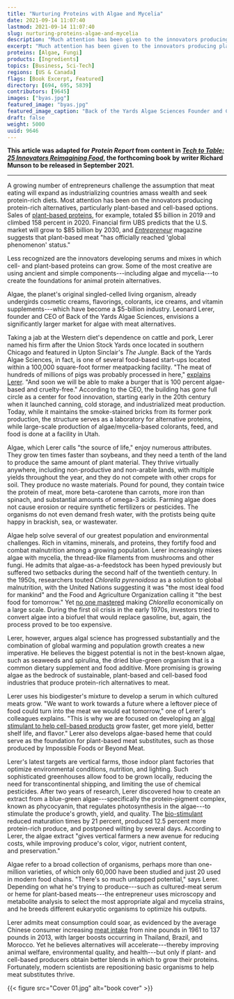 ```yaml
---
title: "Nurturing Proteins with Algae and Mycelia"
date: 2021-09-14 11:07:40
lastmod: 2021-09-14 11:07:40
slug: nurturing-proteins-algae-and-mycelia
description: "Much attention has been given to the innovators producing plant- and cell-based alternatives to traditionally animal-based foods, but less recognized are the ones developing serums and mixes in which those proteins can grow. Some of the most creative are using ancient and simple components—including algae and mycelia—to make the foundations for animal protein alternatives."
excerpt: "Much attention has been given to the innovators producing plant- and cell-based alternatives to traditionally animal-based foods, but less recognized are the ones developing serums and mixes in which those proteins can grow. Some of the most creative are using ancient and simple components—including algae and mycelia—to make the foundations for animal protein alternatives."
proteins: [Algae, Fungi]
products: [Ingredients]
topics: [Business, Sci-Tech]
regions: [US & Canada]
flags: [Book Excerpt, Featured]
directory: [694, 695, 5839]
contributors: [9645]
images: ["byas.jpg"]
featured_image: "byas.jpg"
featured_image_caption: "Back of the Yards Algae Sciences Founder and CEO Leonard Lerer. Images courtesy of Back of the Yards Algae Sciences."
draft: false
weight: 5000
uuid: 9646
---
```

**This article was adapted for *Protein Report* from content in [*Tech
to Table: 25 Innovators Reimagining
Food*](https://www.richardmunson.com/book/tech-to-table), the
forthcoming book by writer Richard Munson to be released in
September 2021.**

------------------------------------------------------------------------

A growing number of entrepreneurs challenge the assumption that meat
eating will expand as industrializing countries amass wealth and seek
protein-rich diets. Most attention has been on the innovators producing
protein-rich alternatives, particularly plant-based and cell-based
options. Sales of [plant-based
proteins](https://www.foodnavigator-usa.com/Article/2020/04/06/How-is-coronavirus-impacting-plant-based-meat-Impossible-Foods-weighs-in),
for example, totaled \$5 billion in 2019 and climbed 158 percent in
2020. Financial firm UBS predicts that the U.S. market will grow to \$85
billion by 2030, and
[*Entrepreneur*](https://www.entrepreneur.com/article/346116#:~:text=Plant-based%20Meat%20Has%20Officially%20Reached%20%27Global%20Phenomenon%27%20Status,and%20eating.%20Image%20credit%3A%20milan2099%20%7C%20Getty%20Images)
magazine suggests that plant-based meat "has officially reached 'global
phenomenon' status."

Less recognized are the innovators developing serums and mixes in which
cell- and plant-based proteins can grow. Some of the most creative are
using ancient and simple components---including algae and mycelia---to
create the foundations for animal protein alternatives.

Algae, the planet's original singled-celled living organism, already
undergirds cosmetic creams, flavorings, colorants, ice creams, and
vitamin supplements---which have become a \$5-billion industry. Leonard
Lerer, founder and CEO of Back of the Yards Algae Sciences, envisions a
significantly larger market for algae with meat alternatives.

Taking a jab at the Western diet's dependence on cattle and pork, Lerer
named his firm after the Union Stock Yards once located in southern
Chicago and featured in Upton Sinclair's *The Jungle*. Back of the Yards
Algae Sciences, in fact, is one of several food-based start-ups located
within a 100,000 square-foot former meatpacking facility. "The meat of
hundreds of millions of pigs was probably processed in here," [explains
Lerer](https://www.nytimes.com/2019/09/21/climate/circular-food-economy-sustainable.html).
"And soon we will be able to make a burger that is 100 percent
algae-based and cruelty-free." According to the CEO, the building has
gone full circle as a center for food innovation, starting early in the
20th century when it launched canning, cold storage, and industrialized
meat production. Today, while it maintains the smoke-stained bricks from
its former pork production, the structure serves as a laboratory for
alternative proteins, while large-scale production of
algae/mycelia-based colorants, feed, and food is done at a facility
in Utah.

Algae, which Lerer calls "the source of life," enjoy numerous
attributes. They grow ten times faster than soybeans, and they need a
tenth of the land to produce the same amount of plant material. They
thrive virtually anywhere, including non-productive and non-arable
lands, with multiple yields throughout the year, and they do not compete
with other crops for soil. They produce no waste materials. Pound for
pound, they contain twice the protein of meat, more beta-carotene than
carrots, more iron than spinach, and substantial amounts of omega-3
acids. Farming algae does not cause erosion or require synthetic
fertilizers or pesticides. The organisms do not even demand fresh water,
with the protists being quite happy in brackish, sea, or wastewater.

Algae help solve several of our greatest population and environmental
challenges. Rich in vitamins, minerals, and proteins, they fortify food
and combat malnutrition among a growing population. Lerer increasingly
mixes algae with mycelia, the thread-like filaments from mushrooms and
other fungi. He admits that algae-as-a-feedstock has been hyped
previously but suffered two setbacks during the second half of the
twentieth century. In the 1950s, researchers touted *Chlorella
pyrenoidosa* as a solution to global malnutrition, with the United
Nations suggesting it was "the most ideal food for mankind" and the Food
and Agriculture Organization calling it "the best food for tomorrow."
Yet [no one mastered](https://www.jstor.org/stable/3106856) making
*Chlorella* economically on a large scale. During the first oil crisis
in the early 1970s, investors tried to convert algae into a biofuel that
would replace gasoline, but, again, the process proved to be
too expensive.

Lerer, however, argues algal science has progressed substantially and
the combination of global warming and population growth creates a new
imperative. He believes the biggest potential is not in the best-known
algae, such as seaweeds and spirulina, the dried blue-green organism
that is a common dietary supplement and food additive. More promising is
growing algae as the bedrock of sustainable, plant-based and cell-based
food industries that produce protein-rich alternatives to meat.

Lerer uses his biodigester's mixture to develop a serum in which
cultured meats grow. "We want to work towards a future where a leftover
piece of food could turn into the meat we would eat tomorrow," one of
Lerer's colleagues explains. "This is why we are focused on developing
an [algal stimulant to help cell-based
products](https://agfundernews.com/afn-introduces-singene-and-back-of-the-yards-algae-sciences.html)
grow faster, get more yield, better shelf life, and flavor." Lerer also
develops algae-based heme that could serve as the foundation for
plant-based meat substitutes, such as those produced by Impossible Foods
or Beyond Meat.

Lerer's latest targets are vertical farms, those indoor plant factories
that optimize environmental conditions, nutrition, and lighting. Such
sophisticated greenhouses allow food to be grown locally, reducing the
need for transcontinental shipping, and limiting the use of chemical
pesticides. After two years of research, Lerer discovered how to create
an extract from a blue-green algae---specifically the protein-pigment
complex, known as phycocyanin, that regulates photosynthesis in the
algae---to stimulate the produce's growth, yield, and quality. The
[bio-stimulant](https://www.preprints.org/manuscript/202011.0354/v1)
reduced maturation times by 21 percent, produced 12.5 percent more
protein-rich produce, and postponed wilting by several days. According
to Lerer, the algae extract "gives vertical farmers a new avenue for
reducing costs, while improving produce's color, vigor, nutrient
content, and preservation."

Algae refer to a broad collection of organisms, perhaps more than
one-million varieties, of which only 60,000 have been studied and just
20 used in modern food chains. "There's so much untapped potential,"
says Lerer. Depending on what he's trying to produce---such as
cultured-meat serum or heme for plant-based meats---the entrepreneur
uses microscopy and metabolite analysis to select the most appropriate
algal and mycelia strains, and he breeds different eukaryotic organisms
to optimize his outputs.

Lerer admits meat consumption could soar, as evidenced by the average
Chinese consumer increasing [meat
intake](https://www.economist.com/international/2019/05/04/global-meat-eating-is-on-the-rise-bringing-surprising-benefits)
from nine pounds in 1961 to 137 pounds in 2013, with larger boosts
occurring in Thailand, Brazil, and Morocco. Yet he believes alternatives
will accelerate---thereby improving animal welfare, environmental
quality, and health---but only if plant- and cell-based producers obtain
better blends in which to grow their proteins. Fortunately, modern
scientists are repositioning basic organisms to help meat
substitutes thrive.

{{< figure src="Cover 01.jpg" alt="book cover" >}}

